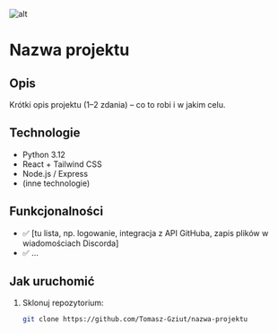![alt](https://i.pinimg.com/1200x/cd/e7/41/cde741036d64b0221bbd3bc0d52f550a.jpg)

# Nazwa projektu

## Opis
Krótki opis projektu (1–2 zdania) – co to robi i w jakim celu.

## Technologie
- Python 3.12
- React + Tailwind CSS
- Node.js / Express
- (inne technologie)

## Funkcjonalności
- ✅ [tu lista, np. logowanie, integracja z API GitHuba, zapis plików w wiadomościach Discorda]
- ✅ ...

## Jak uruchomić
1. Sklonuj repozytorium:
   ```bash
   git clone https://github.com/Tomasz-Gziut/nazwa-projektu
